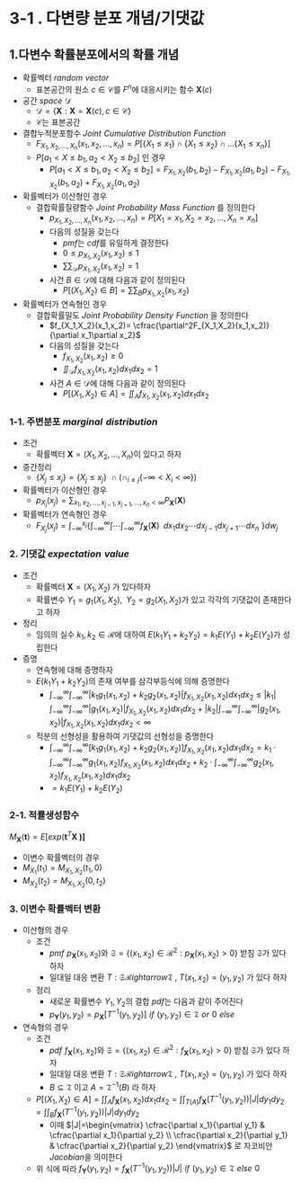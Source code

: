 # 3-1 . 다변량 분포 개념/기댓값

## 1.다변수 확률분포에서의 확률 개념

- 확률벡터 $random\,\,vector$
    - 표본공간의 원소 $c \in \mathscr{C}$를 $F^n$에 대응시키는 함수 $\textbf{X}(c)$
- 공간 $space \,\, \mathscr{D}$
    - $\mathscr{D}=\{\textbf{X}:\textbf{X} =\textbf{X}(c), c\in \mathscr{C}\}$
    - $\mathscr{C}$는 표본공간
- 결합누적분포함수 $Joint\,\,Cumulative\,\,Distribution\,\,Function$
    - $F_{X_1,X_2,...,X_n}(x_1,x_2,...,x_n)=P[\{X_1 \le x_1\} \cap \{X_1 \le x_2\} \cap ... \{X_1 \le x_n\}]$
    - $P[a_1 <X \le b_1,a_2 < X_2 \le b_2 ]$  인 경우
        - $P[a_1 <X \le b_1,a_2 < X_2 \le b_2 ] =F_{X_1,X_2}(b_1,b_2)-F_{X_1,X_2}(a_1,b_2)-F_{X_1,X_2}(b_1,a_2)+F_{X_1,X_2}(a_1,a_2)$
- 확률벡터가 이산형인 경우
    - 결합확률질량함수 $Joint\,\,Probability\,\,Mass\,\,Function$ 를 정의한다
        - $p_{X_1,X_2,...,X_n}(x_1,x_2,...,x_n)=P[X_1=x_1,X_2=x_2,...,X_n=x_n]$
        - 다음의 성질을 갖는다
            - $pmf$는 $cdf$를 유일하게 결정한다
            - $0 \le p_{X_1,X_2}(x_1,x_2) \le 1$
            - $\sum\sum_{\mathscr{D}}p_{X_1,X_2}(x_1,x_2)=1$
        - 사건 $B \in \mathscr{D}$에 대해 다음과 같이 정의된다
            - $P[(X_1,X_2) \in B]= \sum\sum_{B} p_{X_1,X_2}(x_1,x_2)$
- 확률벡터가 연속형인 경우
    - 결합확률밀도 $Joint\,\,Probability\,\,Density\,\,Function$ 을 정의한다
        - $f_{X_1,X_2}(x_1,x_2)= \cfrac{\partial^2F_{X_1,X_2}(x_1,x_2)}{\partial x_1\partial x_2}$
        - 다음의 성질을 갖는다
            - $f_{X_1,X_2}(x_1,x_2) \ge 0$
            - $\iint_{\mathscr{D}} f_{X_1,X_2}(x_1,x_2)dx_1dx_2=1$
        - 사건 $A \in \mathscr{D}$에 대해 다음과 같이 정의된다
            - $P[(X_1,X_2)\in A] =\iint_A f_{X_1,X_2}(x_1,x_2)dx_1dx_2$

### 1-1. 주변분포 $marginal\,\,distribution$

- 조건
    - 확률벡터 $\textbf{X}=(X_1,X_2,...,X_n)$이 있다고 하자
- 중간정리
    - $\{X_j \le x_j\} = \{X_j \le x_j\} \,\,\cap(\cap_{i\ne j} \{-\infty <X_i <\infty\})$
- 확률벡터가 이산형인 경우
    - $p_{X_j}(x_j)=\sum_{x_1,x_2,...,x_{j-1},x_{j+1},...,x_n <\infty}P_{\textbf{X}}(\textbf{X})$
- 확률벡터가 연속형인 경우
    - $F_{X_j}(x_j)=\displaystyle{\int_{-\infty}^{x_j} \{ \int_{-\infty}^{\infty}\int \cdots\int_{-\infty}^{\infty} f_{\textbf{X}} (\textbf{X}) \,\,\,dx_1dx_2\cdots dx_{j-1}dx_{j+1}\cdots dx_n   \,\,\}}dw_j$
    

### 2. 기댓값 $expectation\,\,value$

- 조건
    - 확률벡터 $\textbf{X}=(X_1,X_2)$ 가 있다하자
    - 확률변수 $Y_1=g_1(X_1,X_2),\,\,\,Y_2=g_2(X_1,X_2)$가 있고 각각의 기댓값이 존재한다고 하자
- 정리
    - 임의의 실수 $k_1,k_2 \in \mathscr{R}$에 대하여 $E(k_1Y_1+k_2Y_2)=k_1E(Y_1)+k_2E(Y_2)$가 성립한다
- 증명
    - 연속형에 대해 증명하자
    - $E(k_1Y_1+k_2Y_2)$의 존재 여부를 삼각부등식에 의해 증명한다
        - $\displaystyle\int_{-\infty}^{\infty}\displaystyle\int_{-\infty}^{\infty}|k_1g_1(x_1,x_2)+k_2g_2(x_1,x_2)|f_{X_1,X_2}(x_1,x_2)dx_1dx_2 \le |k_1| \displaystyle\int_{-\infty}^{\infty}\int_{-\infty}^{\infty}|g_1(x_1,x_2)|f_{X_1,X_2}(x_1,x_2) dx_1dx_2+|k_2| \int_{-\infty}^{\infty}\int_{-\infty}^{\infty}|g_2(x_1,x_2)|f_{X_1,X_2}(x_1,x_2)dx_1dx_2 < \infty$
    - 적분의 선형성을 활용하여 기댓값의 선형성을 증명한다
        - $\displaystyle\int_{-\infty}^{\infty}\displaystyle\int_{-\infty}^{\infty}[k_1g_1(x_1,x_2)+k_2g_2(x_1,x_2)]f_{X_1,X_2}(x_1,x_2)dx_1dx_2 =k_1\cdot \displaystyle\int_{-\infty}^{\infty}\displaystyle\int_{-\infty}^{\infty}g_1(x_1,x_2)f_{X_1,X_2}(x_1,x_2)dx_1dx_2+k_2 \cdot \displaystyle\int_{-\infty}^{\infty}\int_{-\infty}^{\infty}g_2(x_1,x_2)f_{X_1,X_2}(x_1,x_2)dx_1dx_2$
        - $=k_1E(Y_1)+k_2E(Y_2)$
        

### 2-1. 적률생성함수

$M_{\textbf{X}}(\textbf{t})=E[exp(\textbf{t}^T \textbf{X )]}$

- 이변수 확률벡터의 경우
- $M_{X_1}(t_1)=M_{X_1,X_2}(t_1,0)$
- $M_{X_2}(t_2)=M_{X_1,X_2}(0,t_2)$

### 3. 이변수 확률벡터 변환

- 이산형의 경우
    - 조건
        - $pmf \,\,p_\textbf{X}(x_1,x_2)$와 $\mathfrak{S}=\{(x_1,x_2) \in \mathscr{R}^2 : p_\textbf{X}(x_1,x_2)>0  \}$ 받침 $\mathfrak{S}$가 있다 하자
        - 일대일 대응 변환 $T:\mathfrak{S}\mathscr{R}ightarrow \mathfrak{T}$ , $T(x_1,x_2)= (y_1,y_2)$ 가 있다 하자
    - 정리
        - 새로운 확률변수 $Y_1,Y_2$의 결합 $pdf$는 다음과 같이 주어진다
        - $p_\textbf{Y}(y_1,y_2)= p_\textbf{X}[T^{-1}(y_1,y_2)] \,\,if \,\,(y_1,y_2)\in\mathfrak{T} \,\,or \,\,0\,\,else$
- 연속형의 경우
    - 조건
        - $pdf \,\,f_\textbf{X}(x_1,x_2)$와 $\mathfrak{S}=\{(x_1,x_2) \in \mathscr{R}^2 : f_\textbf{X}(x_1,x_2)>0  \}$ 받침 $\mathfrak{S}$가 있다 하자
        - 일대일 대응 변환 $T:\mathfrak{S}\mathscr{R}ightarrow \mathfrak{T}$ , $T(x_1,x_2)= (y_1,y_2)$ 가 있다 하자
        - $B \subseteq \mathfrak{T}$ 이고 $A=\mathfrak{T}^{-1}(B)$ 라 하자
    - $P[(X_1,X_2) \in A]= \displaystyle\int\int_{A}f_\textbf{X}(x_1,x_2)dx_1dx_2=\displaystyle\int\int_{T(A)}f_\textbf{X}(T^{-1}(y_1,y_2))|J|dy_1dy_2=\displaystyle\int\int_{B}f_\textbf{X}(T^{-1}(y_1,y_2))|J|dy_1dy_2$
        - 이때 $|J|=\begin{vmatrix} \cfrac{\partial x_1}{\partial y_1} & \cfrac{\partial x_1}{\partial y_2} \\ \cfrac{\partial x_2}{\partial y_1} & \cfrac{\partial x_2}{\partial y_2} \end{vmatrix}$ 로 자코비안$Jacobian$을 의미한다
    - 위 식에 따라 $f_{\textbf{Y}}(y_1,y_2)=f_{\textbf{X}}(T^{-1}(y_1,y_2))|J| \,\,if \,\,(y_1,y_2)\in \mathfrak{T} \,\,else\,\, 0$